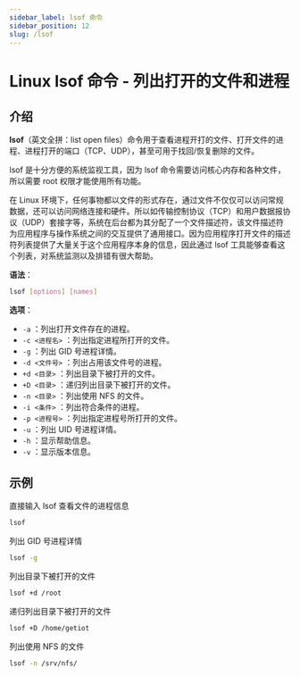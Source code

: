```yaml
---
sidebar_label: lsof 命令
sidebar_position: 12
slug: /lsof
---
```


# Linux lsof 命令 - 列出打开的文件和进程



## 介绍

**lsof**（英文全拼：list open files）命令用于查看进程开打的文件、打开文件的进程、进程打开的端口（TCP、UDP），甚至可用于找回/恢复删除的文件。

lsof 是十分方便的系统监视工具，因为 lsof 命令需要访问核心内存和各种文件，所以需要 root 权限才能使用所有功能。

在 Linux 环境下，任何事物都以文件的形式存在，通过文件不仅仅可以访问常规数据，还可以访问网络连接和硬件。所以如传输控制协议（TCP）和用户数据报协议（UDP）套接字等，系统在后台都为其分配了一个文件描述符，该文件描述符为应用程序与操作系统之间的交互提供了通用接口。因为应用程序打开文件的描述符列表提供了大量关于这个应用程序本身的信息，因此通过 lsof 工具能够查看这个列表，对系统监测以及排错有很大帮助。

**语法**：

```bash
lsof [options] [names]
```

**选项**：

- `-a` ：列出打开文件存在的进程。
- `-c <进程名>` ：列出指定进程所打开的文件。
- `-g` ：列出 GID 号进程详情。
- `-d <文件号>` ：列出占用该文件号的进程。
- `+d <目录>` ：列出目录下被打开的文件。
- `+D <目录>` ：递归列出目录下被打开的文件。
- `-n <目录>` ：列出使用 NFS 的文件。
- `-i <条件>` ：列出符合条件的进程。
- `-p <进程号>` ：列出指定进程号所打开的文件。
- `-u` ：列出 UID 号进程详情。
- `-h` ：显示帮助信息。
- `-v` ：显示版本信息。



## 示例

直接输入 lsof 查看文件的进程信息

```bash
lsof
```

列出 GID 号进程详情

```bash
lsof -g
```

列出目录下被打开的文件

```bash
lsof +d /root
```

递归列出目录下被打开的文件

```bash
lsof +D /home/getiot
```

列出使用 NFS 的文件

```bash
lsof -n /srv/nfs/
```

